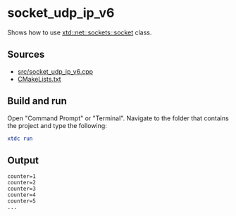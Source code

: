 # socket_udp_ip_v6

Shows how to use [xtd::net::sockets::socket](https://gammasoft71.github.io/xtd/reference_guides/latest/classxtd_1_1net_1_1sockets_1_1socket.html) class.

## Sources

* [src/socket_udp_ip_v6.cpp](src/socket_udp_ip_v6.cpp)
* [CMakeLists.txt](CMakeLists.txt)

## Build and run

Open "Command Prompt" or "Terminal". Navigate to the folder that contains the project and type the following:

```cmake
xtdc run
```

## Output

```
counter=1
counter=2
counter=3
counter=4
counter=5
...
```
